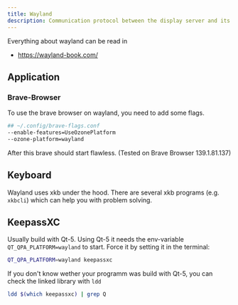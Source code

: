 ```yaml
---
title: Wayland
description: Communication protocol between the display server and its client. Often seen as modern alternative for Xorg on Linux.
---
```

Everything about wayland can be read in
- https://wayland-book.com/

## Application
### Brave-Browser
To use the brave browser on wayland, you need to add some flags.
```bash
## ~/.config/brave-flags.conf
--enable-features=UseOzonePlatform
--ozone-platform=wayland
```
After this brave should start flawless. (Tested on Brave Browser 139.1.81.137)

## Keyboard
Wayland uses xkb under the hood. There are several xkb programs (e.g. `xkbcli`) which can help you with problem solving.

## KeepassXC
Usually build with Qt-5. Using Qt-5 it needs the env-variable `QT_QPA_PLATFORM=wayland` to start.
Force it by setting it in the terminal:
```bash
QT_QPA_PLATFORM=wayland keepassxc
```
If you don't know wether your programm was build with Qt-5, you can check the linked library with `ldd`
```bash
ldd $(which keepassxc) | grep Q
```

